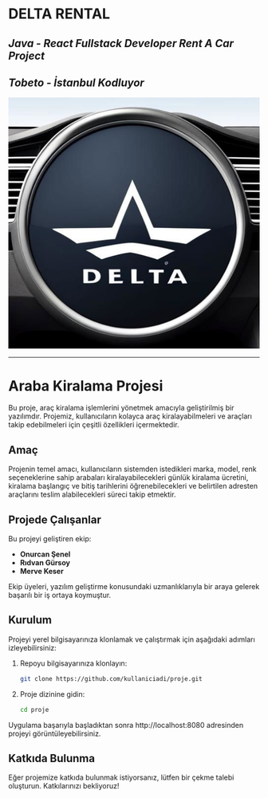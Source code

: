 # DELTA RENTAL
## *Java - React Fullstack Developer Rent A Car Project*
## *Tobeto - İstanbul Kodluyor* 
![Logo](img/09f319f8-abb5-42c8-9a37-fdbbab0f7253.PNG)

***********************************************************

# Araba Kiralama Projesi

Bu proje, araç kiralama işlemlerini yönetmek amacıyla geliştirilmiş bir yazılımdır. Projemiz, kullanıcıların kolayca araç kiralayabilmeleri ve araçları takip edebilmeleri için çeşitli özellikleri içermektedir.

## Amaç

Projenin temel amacı, kullanıcıların sistemden istedikleri marka, model, renk seçeneklerine sahip arabaları 
kiralayabilecekleri
günlük kiralama ücretini, kiralama başlangıç ve bitiş tarihlerini öğrenebilecekleri 
ve belirtilen adresten araçlarını
teslim alabilecekleri süreci takip etmektir.


## Projede Çalışanlar

Bu projeyi geliştiren ekip:

- **Onurcan Şenel**
- **Rıdvan Gürsoy**
- **Merve Keser**

Ekip üyeleri, yazılım geliştirme konusundaki uzmanlıklarıyla bir araya gelerek başarılı bir iş ortaya koymuştur.

## Kurulum

Projeyi yerel bilgisayarınıza klonlamak ve çalıştırmak için aşağıdaki adımları izleyebilirsiniz:

1. Repoyu bilgisayarınıza klonlayın:

    ```bash
    git clone https://github.com/kullaniciadi/proje.git
    ```

2. Proje dizinine gidin:

    ```bash
    cd proje
    ```

Uygulama başarıyla başladıktan sonra http://localhost:8080 adresinden projeyi görüntüleyebilirsiniz.

## Katkıda Bulunma

Eğer projemize katkıda bulunmak istiyorsanız, lütfen bir çekme talebi oluşturun. Katkılarınızı bekliyoruz!


